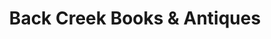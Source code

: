 ---
title: "Back Creek Books & Antiques"
url: /annapolis/back-creek-books-und-antiques/
shop: Bücher
---